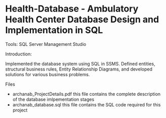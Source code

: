 # Health-Database - Ambulatory Health Center Database Design and Implementation in SQL


Tools: SQL Server Management Studio

Introduction:

Implemented the database system using SQL in SSMS. Defined entities, structural business rules, Entity Relationship Diagrams, and developed solutions for various business problems.



Files 
- archanab_ProjectDetails.pdf	this file contains the complete description of the database imlpementation stages
- archanab_database.sql this file contains the SQL code required for this project

